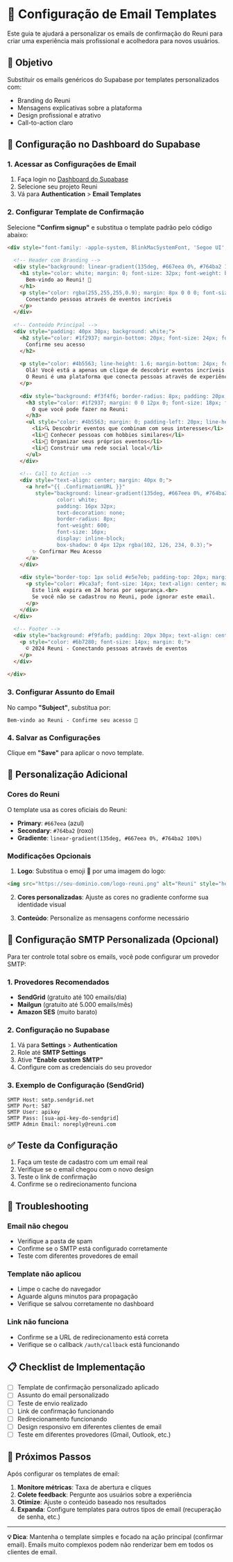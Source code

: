 # 📧 Configuração de Email Templates

Este guia te ajudará a personalizar os emails de confirmação do Reuni para criar uma experiência mais profissional e acolhedora para novos usuários.

## 🎯 Objetivo

Substituir os emails genéricos do Supabase por templates personalizados com:
- Branding do Reuni
- Mensagens explicativas sobre a plataforma
- Design profissional e atrativo
- Call-to-action claro

## 🔧 Configuração no Dashboard do Supabase

### 1. Acessar as Configurações de Email

1. Faça login no [Dashboard do Supabase](https://supabase.com/dashboard)
2. Selecione seu projeto Reuni
3. Vá para **Authentication** > **Email Templates**

### 2. Configurar Template de Confirmação

Selecione **"Confirm signup"** e substitua o template padrão pelo código abaixo:

```html
<div style="font-family: -apple-system, BlinkMacSystemFont, 'Segoe UI', Roboto, sans-serif; max-width: 600px; margin: 0 auto; background: #ffffff;">
  
  <!-- Header com Branding -->
  <div style="background: linear-gradient(135deg, #667eea 0%, #764ba2 100%); padding: 40px 20px; text-align: center; border-radius: 12px 12px 0 0;">
    <h1 style="color: white; margin: 0; font-size: 32px; font-weight: bold;">
      Bem-vindo ao Reuni! 🎉
    </h1>
    <p style="color: rgba(255,255,255,0.9); margin: 8px 0 0 0; font-size: 16px;">
      Conectando pessoas através de eventos incríveis
    </p>
  </div>
  
  <!-- Conteúdo Principal -->
  <div style="padding: 40px 30px; background: white;">
    <h2 style="color: #1f2937; margin-bottom: 20px; font-size: 24px; font-weight: 600;">
      Confirme seu acesso
    </h2>
    
    <p style="color: #4b5563; line-height: 1.6; margin-bottom: 24px; font-size: 16px;">
      Olá! Você está a apenas um clique de descobrir eventos incríveis na sua região. 
      O Reuni é uma plataforma que conecta pessoas através de experiências únicas e memoráveis.
    </p>
    
    <div style="background: #f3f4f6; border-radius: 8px; padding: 20px; margin: 24px 0;">
      <h3 style="color: #1f2937; margin: 0 0 12px 0; font-size: 18px; font-weight: 600;">
        O que você pode fazer no Reuni:
      </h3>
      <ul style="color: #4b5563; margin: 0; padding-left: 20px; line-height: 1.6;">
        <li>🔍 Descobrir eventos que combinam com seus interesses</li>
        <li>👥 Conhecer pessoas com hobbies similares</li>
        <li>📅 Organizar seus próprios eventos</li>
        <li>🌟 Construir uma rede social local</li>
      </ul>
    </div>
    
    <!-- Call to Action -->
    <div style="text-align: center; margin: 40px 0;">
      <a href="{{ .ConfirmationURL }}" 
         style="background: linear-gradient(135deg, #667eea 0%, #764ba2 100%); 
                color: white; 
                padding: 16px 32px; 
                text-decoration: none; 
                border-radius: 8px; 
                font-weight: 600; 
                font-size: 16px;
                display: inline-block;
                box-shadow: 0 4px 12px rgba(102, 126, 234, 0.3);">
        ✨ Confirmar Meu Acesso
      </a>
    </div>
    
    <div style="border-top: 1px solid #e5e7eb; padding-top: 20px; margin-top: 30px;">
      <p style="color: #9ca3af; font-size: 14px; text-align: center; margin: 0;">
        Este link expira em 24 horas por segurança.<br>
        Se você não se cadastrou no Reuni, pode ignorar este email.
      </p>
    </div>
  </div>
  
  <!-- Footer -->
  <div style="background: #f9fafb; padding: 20px 30px; text-align: center; border-radius: 0 0 12px 12px;">
    <p style="color: #6b7280; font-size: 14px; margin: 0;">
      © 2024 Reuni - Conectando pessoas através de eventos
    </p>
  </div>
  
</div>
```

### 3. Configurar Assunto do Email

No campo **"Subject"**, substitua por:
```
Bem-vindo ao Reuni - Confirme seu acesso 🎉
```

### 4. Salvar as Configurações

Clique em **"Save"** para aplicar o novo template.

## 🎨 Personalização Adicional

### Cores do Reuni
O template usa as cores oficiais do Reuni:
- **Primary**: `#667eea` (azul)
- **Secondary**: `#764ba2` (roxo)
- **Gradiente**: `linear-gradient(135deg, #667eea 0%, #764ba2 100%)`

### Modificações Opcionais

1. **Logo**: Substitua o emoji 🎉 por uma imagem do logo:
```html
<img src="https://seu-dominio.com/logo-reuni.png" alt="Reuni" style="height: 40px;">
```

2. **Cores personalizadas**: Ajuste as cores no gradiente conforme sua identidade visual

3. **Conteúdo**: Personalize as mensagens conforme necessário

## 🔧 Configuração SMTP Personalizada (Opcional)

Para ter controle total sobre os emails, você pode configurar um provedor SMTP:

### 1. Provedores Recomendados
- **SendGrid** (gratuito até 100 emails/dia)
- **Mailgun** (gratuito até 5.000 emails/mês)
- **Amazon SES** (muito barato)

### 2. Configuração no Supabase

1. Vá para **Settings** > **Authentication**
2. Role até **SMTP Settings**
3. Ative **"Enable custom SMTP"**
4. Configure com as credenciais do seu provedor

### 3. Exemplo de Configuração (SendGrid)
```
SMTP Host: smtp.sendgrid.net
SMTP Port: 587
SMTP User: apikey
SMTP Pass: [sua-api-key-do-sendgrid]
SMTP Admin Email: noreply@reuni.com
```

## ✅ Teste da Configuração

1. Faça um teste de cadastro com um email real
2. Verifique se o email chegou com o novo design
3. Teste o link de confirmação
4. Confirme se o redirecionamento funciona

## 🚨 Troubleshooting

### Email não chegou
- Verifique a pasta de spam
- Confirme se o SMTP está configurado corretamente
- Teste com diferentes provedores de email

### Template não aplicou
- Limpe o cache do navegador
- Aguarde alguns minutos para propagação
- Verifique se salvou corretamente no dashboard

### Link não funciona
- Confirme se a URL de redirecionamento está correta
- Verifique se o callback `/auth/callback` está funcionando

## 📋 Checklist de Implementação

- [ ] Template de confirmação personalizado aplicado
- [ ] Assunto do email personalizado
- [ ] Teste de envio realizado
- [ ] Link de confirmação funcionando
- [ ] Redirecionamento funcionando
- [ ] Design responsivo em diferentes clientes de email
- [ ] Teste em diferentes provedores (Gmail, Outlook, etc.)

## 🎯 Próximos Passos

Após configurar os templates de email:

1. **Monitore métricas**: Taxa de abertura e cliques
2. **Colete feedback**: Pergunte aos usuários sobre a experiência
3. **Otimize**: Ajuste o conteúdo baseado nos resultados
4. **Expanda**: Configure templates para outros tipos de email (recuperação de senha, etc.)

---

**💡 Dica**: Mantenha o template simples e focado na ação principal (confirmar email). Emails muito complexos podem não renderizar bem em todos os clientes de email.